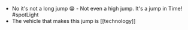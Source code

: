 - No it's not a long jump 😁 -  Not even a high jump. It's a jump in Time! #spotLight
- The vehicle that makes this jump is [[technology]]